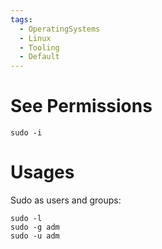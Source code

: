 ```yaml
---
tags:
  - OperatingSystems
  - Linux
  - Tooling
  - Default
---
```


# See Permissions

```
sudo -i 
```

# Usages

Sudo as users and groups:

```
sudo -l
sudo -g adm
sudo -u adm
```
